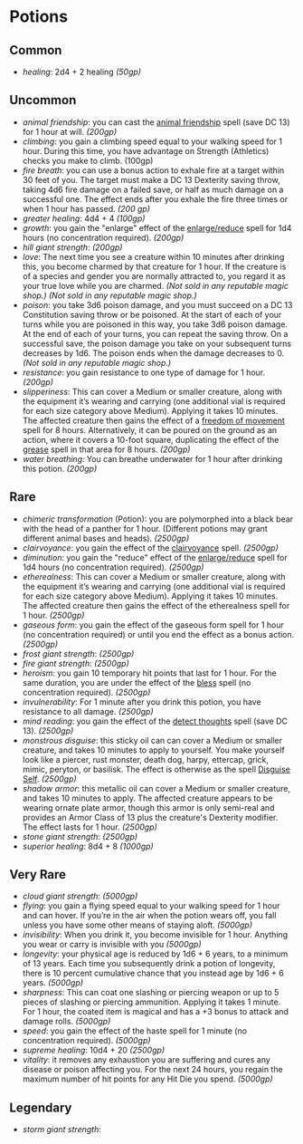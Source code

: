 # Potions

## Common

* *healing*: 2d4 + 2 healing *(50gp)*

## Uncommon

* *animal friendship*: you can cast the [animal friendship](../Spells/animal-friendship.md) spell (save DC 13) for 1 hour at will. *(200gp)*
* *climbing*: you gain a climbing speed equal to your walking speed for 1 hour. During this time, you have advantage on Strength (Athletics) checks you make to climb. (100gp)
* *fire breath*: you can use a bonus action to exhale fire at a target within 30 feet of you. The target must make a DC 13 Dexterity saving throw, taking 4d6 fire damage on a failed save, or half as much damage on a successful one. The effect ends after you exhale the fire three times or when 1 hour has passed. *(200 gp)*
* *greater healing*: 4d4 + 4 *(100gp)*
* *growth*: you gain the "enlarge" effect of the [enlarge/reduce](../Spells/enlarge-reduce.md) spell for 1d4 hours (no concentration required). *(200gp)*
* *hill giant strength*:  *(200gp)*
* *love*: The next time you see a creature within 10 minutes after drinking this, you become charmed by that creature for 1 hour. If the creature is of a species and gender you are normally attracted to, you regard it as your true love while you are charmed. *(Not sold in any reputable magic shop.)* *(Not sold in any reputable magic shop.)*
* *poison*: you take 3d6 poison damage, and you must succeed on a DC 13 Constitution saving throw or be poisoned. At the start of each of your turns while you are poisoned in this way, you take 3d6 poison damage. At the end of each of your turns, you can repeat the saving throw. On a successful save, the poison damage you take on your subsequent turns decreases by 1d6. The poison ends when the damage decreases to 0. *(Not sold in any reputable magic shop.)*
* *resistance*: you gain resistance to one type of damage for 1 hour. *(200gp)*
* *slipperiness*: This can cover a Medium or smaller creature, along with the equipment it’s wearing and carrying (one additional vial is required for each size category above Medium). Applying it takes 10 minutes. The affected creature then gains the effect of a [freedom of movement](../Spells/freedom-of-movement.md) spell for 8 hours. Alternatively, it can be poured on the ground as an action, where it covers a 10-foot square, duplicating the effect of the [grease](../Spells/grease.md) spell in that area for 8 hours. *(200gp)*
* *water breathing*: You can breathe underwater for 1 hour after drinking this potion. *(200gp)*

## Rare

* *chimeric transformation* (Potion): you are polymorphed into a black bear with the head of a panther for 1 hour. (Different potions may grant different animal bases and heads). *(2500gp)*
* *clairvoyance*: you gain the effect of the [clairvoyance](../Spells/clairvoyance.md) spell. *(2500gp)*
* *diminution*: you gain the "reduce" effect of the [enlarge/reduce](../Spells/enlarge-reduce.md) spell for 1d4 hours (no concentration required). *(2500gp)*
* *etherealness*: This can cover a Medium or smaller creature, along with the equipment it’s wearing and carrying (one additional vial is required for each size category above Medium). Applying it takes 10 minutes. The affected creature then gains the effect of the etherealness spell for 1 hour. *(2500gp)*
* *gaseous form*: you gain the effect of the gaseous form spell for 1 hour (no concentration required) or until you end the effect as a bonus action. *(2500gp)*
* *frost giant strength*: *(2500gp)*
* *fire giant strength*: *(2500gp)*
* *heroism*: you gain 10 temporary hit points that last for 1 hour. For the same duration, you are under the effect of the [bless](../Spells/bless.md) spell (no concentration required). *(2500gp)*
* *invulnerability*: For 1 minute after you drink this potion, you have resistance to all damage. *(2500gp)*
* *mind reading*: you gain the effect of the [detect thoughts](../Spells/detect-thoughts.md) spell (save DC 13). *(2500gp)*
* *monstrous disguise*: this sticky oil can can cover a Medium or smaller creature, and takes 10 minutes to apply to yourself. You make yourself look like a piercer, rust monster, death dog, harpy, ettercap, grick, mimic, peryton, or basilisk. The effect is otherwise as the spell [Disguise Self](../Spells/disguise-self.md). *(2500gp)*
* *shadow armor*: this metallic oil can cover a Medium or smaller creature, and takes 10 minutes to apply. The affected creature appears to be wearing ornate plate armor, though this armor is only semi-real and provides an Armor Class of 13 plus the creature's Dexterity modifier. The effect lasts for 1 hour. *(2500gp)*
* *stone giant strength*: *(2500gp)*
* *superior healing*: 8d4 + 8 *(1000gp)*

## Very Rare

* *cloud giant strength*: *(5000gp)*
* *flying*: you gain a flying speed equal to your walking speed for 1 hour and can hover. If you’re in the air when the potion wears off, you fall unless you have some other means of staying aloft. *(5000gp)*
* *invisibility*: When you drink it, you become invisible for 1 hour. Anything you wear or carry is invisible with you *(5000gp)*
* *longevity*: your physical age is reduced by 1d6 + 6 years, to a minimum of 13 years. Each time you subsequently drink a potion of longevity, there is 10 percent cumulative chance that you instead age by 1d6 + 6 years. *(5000gp)*
* *sharpness*: This can coat one slashing or piercing weapon or up to 5 pieces of slashing or piercing ammunition. Applying it takes 1 minute. For 1 hour, the coated item is magical and has a +3 bonus to attack and damage rolls. *(5000gp)*
* *speed*: you gain the effect of the haste spell for 1 minute (no concentration required). *(5000gp)*
* *supreme healing*: 10d4 + 20 *(2500gp)*
* *vitality*: it removes any exhaustion you are suffering and cures any disease or poison affecting you. For the next 24 hours, you regain the maximum number of hit points for any Hit Die you spend. *(5000gp)*

## Legendary

* *storm giant strength*:
